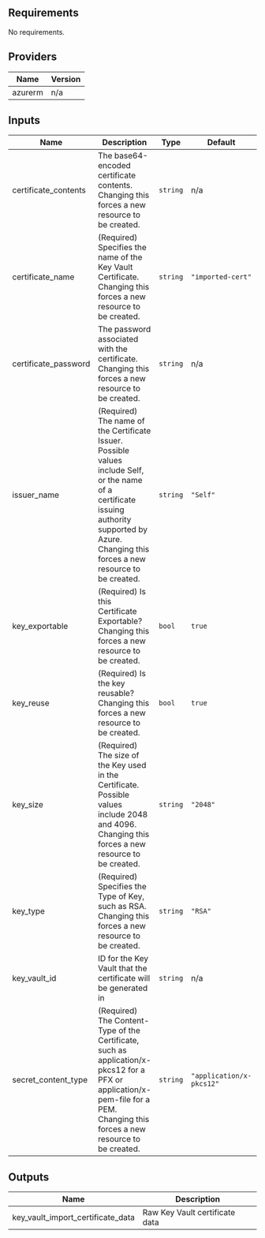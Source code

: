 ## Requirements

No requirements.

## Providers

| Name | Version |
|------|---------|
| azurerm | n/a |

## Inputs

| Name | Description | Type | Default | Required |
|------|-------------|------|---------|:--------:|
| certificate\_contents | The base64-encoded certificate contents. Changing this forces a new resource to be created. | `string` | n/a | yes |
| certificate\_name | (Required) Specifies the name of the Key Vault Certificate. Changing this forces a new resource to be created. | `string` | `"imported-cert"` | no |
| certificate\_password | The password associated with the certificate. Changing this forces a new resource to be created. | `string` | n/a | yes |
| issuer\_name | (Required) The name of the Certificate Issuer. Possible values include Self, or the name of a certificate issuing authority supported by Azure. Changing this forces a new resource to be created. | `string` | `"Self"` | no |
| key\_exportable | (Required) Is this Certificate Exportable? Changing this forces a new resource to be created. | `bool` | `true` | no |
| key\_reuse | (Required) Is the key reusable? Changing this forces a new resource to be created. | `bool` | `true` | no |
| key\_size | (Required) The size of the Key used in the Certificate. Possible values include 2048 and 4096. Changing this forces a new resource to be created. | `string` | `"2048"` | no |
| key\_type | (Required) Specifies the Type of Key, such as RSA. Changing this forces a new resource to be created. | `string` | `"RSA"` | no |
| key\_vault\_id | ID for the Key Vault that the certificate will be generated in | `string` | n/a | yes |
| secret\_content\_type | (Required) The Content-Type of the Certificate, such as application/x-pkcs12 for a PFX or application/x-pem-file for a PEM. Changing this forces a new resource to be created. | `string` | `"application/x-pkcs12"` | no |

## Outputs

| Name | Description |
|------|-------------|
| key\_vault\_import\_certificate\_data | Raw Key Vault certificate data |

